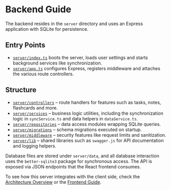 # Backend Guide

The backend resides in the `server` directory and uses an Express application with SQLite for persistence.

## Entry Points

- [`server/index.ts`](../server/index.ts) boots the server, loads user settings and starts background services like synchronization.
- [`server/app.ts`](../server/app.ts) configures Express, registers middleware and attaches the various route controllers.

## Structure

- [`server/controllers`](../server/controllers) – route handlers for features such as tasks, notes, flashcards and more.
- [`server/services`](../server/services) – business logic utilities, including the synchronization logic in `syncService.ts` and data helpers in `dataService.ts`.
- [`server/repositories`](../server/repositories) – data access modules wrapping SQLite queries.
- [`server/migrations`](../server/migrations) – schema migrations executed on startup.
- [`server/middleware`](../server/middleware) – security features like request limits and sanitization.
- [`server/lib`](../server/lib) – shared libraries such as `swagger.js` for API documentation and logging helpers.

Database files are stored under `server/data`, and all database interaction uses the `better-sqlite3` package for synchronous access. The API is exposed via JSON endpoints that the React frontend consumes.

To see how this server integrates with the client side, check the [Architecture Overview](architecture.md) or the [Frontend Guide](frontend.md).

